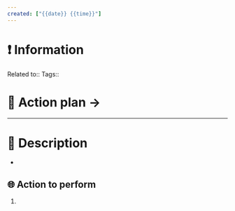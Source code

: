 ```yaml
---
created: ["{{date}} {{time}}"]
---
```


# ❗ Information
Related to::
Tags::

# 🌌 Action plan -> 
---

# 🧾 Description
- 

## 🌐 Action to perform 
1. 